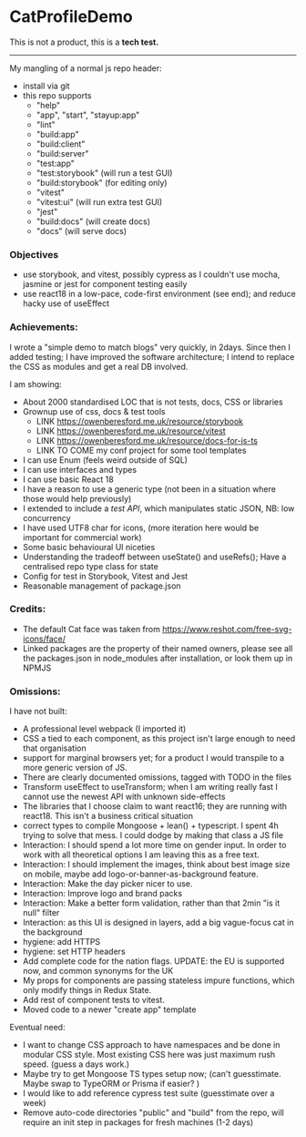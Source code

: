 # CatProfileDemo

This is not a product, this is a **tech test.**

---

My mangling of a normal js repo header:

- install via git
- this repo supports
  - "help"
  - "app", "start", "stayup:app"
  - "lint"
  - "build:app"
  - "build:client"
  - "build:server"
  - "test:app"
  - "test:storybook" (will run a test GUI)
  - "build:storybook" (for editing only)
  - "vitest"
  - "vitest:ui" (will run extra test GUI)
  - "jest"
  - "build:docs" (will create docs)
  - "docs" (will serve docs)

### Objectives

- use storybook, and vitest, possibly cypress as I couldn't use mocha, jasmine or jest for component testing easily
- use react18 in a low-pace, code-first environment (see end); and reduce hacky use of useEffect

### Achievements:

I wrote a "simple demo to match blogs" very quickly, in 2days. 
Since then I added testing; I have improved the software architecture; I intend to replace the CSS as modules and get a real DB involved.

I am showing:

- About 2000 standardised LOC that is not tests, docs, CSS or libraries
- Grownup use of css, docs & test tools
  - LINK https://owenberesford.me.uk/resource/storybook
  - LINK https://owenberesford.me.uk/resource/vitest
  - LINK https://owenberesford.me.uk/resource/docs-for-js-ts
  - LINK TO COME my conf project for some tool templates
- I can use Enum (feels weird outside of SQL)
- I can use interfaces and types
- I can use basic React 18
- I have a reason to use a generic type (not been in a situation where those would help previously)
- I extended to include a _test API_, which manipulates static JSON, NB: low concurrency
- I have used UTF8 char for icons, (more iteration here would be important for commercial work)
- Some basic behavioural UI niceties
- Understanding the tradeoff between useState() and useRefs(); Have a centralised repo type class for state
- Config for test in Storybook, Vitest and Jest
- Reasonable management of package.json

### Credits:

- The default Cat face was taken from https://www.reshot.com/free-svg-icons/face/
- Linked packages are the property of their named owners, please see all the packages.json in node_modules after installation, or look them up in NPMJS

### Omissions:

I have not built:

- A professional level webpack (I imported it)
- CSS a tied to each component, as this project isn't large enough to need that organisation
- support for marginal browsers yet; for a product I would transpile to a more generic version of JS.
- There are clearly documented omissions, tagged with TODO in the files
- Transform useEffect to useTransform; when I am writing really fast I cannot use the newest API with unknown side-effects
- The libraries that I choose claim to want react16; they are running with react18. This isn't a business critical situation
- correct types to compile Mongoose + lean() + typescript. I spent 4h trying to solve that mess. I could dodge by making that class a JS file
- Interaction: I should spend a lot more time on gender input. In order to work with all theoretical options I am leaving this as a free text.
- Interaction: I should implement the images, think about best image size on mobile, maybe add logo-or-banner-as-background feature.
- Interaction: Make the day picker nicer to use.
- Interaction: Improve logo and brand packs
- Interaction: Make a better form validation, rather than that 2min "is it null" filter
- Interaction: as this UI is designed in layers, add a big vague-focus cat in the background
- hygiene: add HTTPS
- hygiene: set HTTP headers
- Add complete code for the nation flags. UPDATE: the EU is supported now, and common synonyms for the UK
- My props for components are passing stateless impure functions, which only modify things in Redux State.
- Add rest of component tests to vitest.
- Moved code to a newer "create app" template

Eventual need:

- I want to change CSS approach to have namespaces and be done in modular CSS style.  Most existing CSS here was just maximum rush speed. (guess a days work.)
- Maybe try to get Mongoose TS types setup now; (can't guesstimate. Maybe swap to TypeORM or Prisma if easier? )
- I would like to add reference cypress test suite (guesstimate over a week)
- Remove auto-code directories "public" and "build" from the repo, will require an init step in packages for fresh machines (1-2 days)

